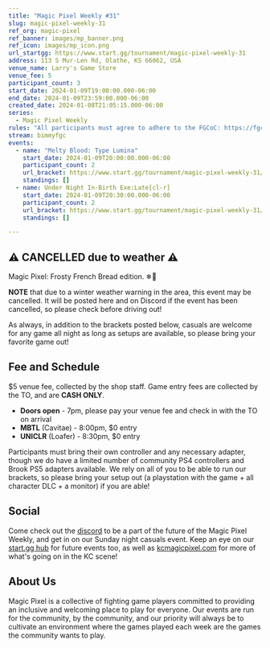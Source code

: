 ```yaml
---
title: "Magic Pixel Weekly #31"
slug: magic-pixel-weekly-31
ref_org: magic-pixel
ref_banner: images/mp_banner.png
ref_icon: images/mp_icon.png
url_startgg: https://www.start.gg/tournament/magic-pixel-weekly-31
address: 113 S Mur-Len Rd, Olathe, KS 66062, USA
venue_name: Larry's Game Store
venue_fee: 5
participant_count: 3
start_date: 2024-01-09T19:00:00.000-06:00
end_date: 2024-01-09T23:59:00.000-06:00
created_date: 2024-01-08T21:05:15.000-06:00
series:
  - Magic Pixel Weekly
rules: "All participants must agree to adhere to the FGCoC: https://fgcoc.com/"
stream: bimmyfgc
events:
  - name: "Melty Blood: Type Lumina"
    start_date: 2024-01-09T20:00:00.000-06:00
    participant_count: 2
    url_bracket: https://www.start.gg/tournament/magic-pixel-weekly-31/events/melty-blood-type-lumina/brackets/1550896/2329250
    standings: []
  - name: Under Night In-Birth Exe:Late[cl-r]
    start_date: 2024-01-09T20:30:00.000-06:00
    participant_count: 2
    url_bracket: https://www.start.gg/tournament/magic-pixel-weekly-31/events/uniclr/brackets/1550899/2329253
    standings: []

---
```


## ⚠️ CANCELLED due to weather ⚠️

Magic Pixel: Frosty French Bread edition. ❄🥖

**NOTE** that due to a winter weather warning in the area, this event may be cancelled. It will be posted here and on Discord if the event has been cancelled, so please check before driving out!

As always, in addition to the brackets posted below, casuals are welcome for any game all night as long as setups are available, so please bring your favorite game out! 

## Fee and Schedule
$5 venue fee, collected by the shop staff. Game entry fees are collected by the TO, and are **CASH ONLY**. 

- **Doors open** - 7pm, please pay your venue fee and check in with the TO on arrival
- **MBTL** (Cavitae) - 8:00pm, $0 entry
- **UNICLR** (Loafer) - 8:30pm, $0 entry

Participants must bring their own controller and any necessary adapter, though we do have a limited number of community PS4 controllers and Brook PS5 adapters available. We rely on all of you to be able to run our brackets, so please bring your setup out (a playstation with the game + all character DLC + a monitor) if you are able!  

## Social
Come check out the [discord](https://discord.gg/jkmn6CVrrQ) to be a part of the future of the Magic Pixel Weekly, and get in on our Sunday night casuals event. Keep an eye on our [start.gg hub](https://www.start.gg/hub/magic-pixel) for future events too, as well as [kcmagicpixel.com](https://kcmagicpixel.com) for more of what's going on in the KC scene!

## About Us

Magic Pixel is a collective of fighting game players committed to providing an inclusive and welcoming place to play for everyone. Our events are run for the community, by the community, and our priority will always be to cultivate an environment where the games played each week are the games the community wants to play.
  